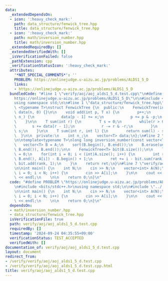 ```yaml
---
data:
  _extendedDependsOn:
  - icon: ':heavy_check_mark:'
    path: data_structure/fenwick_tree.hpp
    title: data_structure/fenwick_tree.hpp
  - icon: ':heavy_check_mark:'
    path: math/inversion_number.hpp
    title: math/inversion_number.hpp
  _extendedRequiredBy: []
  _extendedVerifiedWith: []
  _isVerificationFailed: false
  _pathExtension: cpp
  _verificationStatusIcon: ':heavy_check_mark:'
  attributes:
    '*NOT_SPECIAL_COMMENTS*': ''
    PROBLEM: https://onlinejudge.u-aizu.ac.jp/problems/ALDS1_5_D
    links:
    - https://onlinejudge.u-aizu.ac.jp/problems/ALDS1_5_D
  bundledCode: "#line 1 \"verify/aoj/aoj_alds1_5_d.test.cpp\"\n#define PROBLEM \"\
    https://onlinejudge.u-aizu.ac.jp/problems/ALDS1_5_D\"\n\n#include <bits/stdc++.h>\n\
    using namespace std;\n\n#line 1 \"data_structure/fenwick_tree.hpp\"\ntemplate\
    \ <typename T>\nstruct FenwickTree {\n  public:\n    FenwickTree(int n) : n_(n),\
    \ data(n, 0) {}\n\n    void add(int p, T x) {\n        p++;\n        while(p <=\
    \ n_) {\n            data[p - 1] += x;\n            p += p & -p;\n        }\n\
    \    }\n\n    T sum(int r) {\n        T s = 0;\n        while(r > 0) {\n     \
    \       s += data[r - 1];\n            r -= r & -r;\n        }\n        return\
    \ s;\n    }\n\n    T sum(int r, int l) {\n        return sum(l) - sum(r);\n  \
    \  }\n\n  private:\n    int n_;\n    vector<T> data;\n};\n#line 2 \"math/inversion_number.hpp\"\
    \n\ntemplate<typename T>\nlong long inversion_number(const vector<T>& A) {\n \
    \   vector<T> B = A;\n    sort(B.begin(), B.end());\n    B.erase(unique(B.begin(),\
    \ B.end()), B.end());\n\n    FenwickTree<T> bit(B.size());\n\n    long long ret\
    \ = 0;\n    for(int i = 0; i < (int)A.size(); i++) {\n        int rank = lower_bound(B.begin(),\
    \ B.end(), A[i]) - B.begin() + 1;\n        ret += i - bit.sum(rank);\n       \
    \ bit.add(rank, 1);\n    }\n    return ret;\n}\n#line 7 \"verify/aoj/aoj_alds1_5_d.test.cpp\"\
    \n\nint main() {\n    int N;\n    cin >> N;\n    vector<int> A(N);\n    for(int\
    \ i = 0; i < N; i++) {\n        cin >> A[i];\n    }\n\n    cout << inversion_number<int>(A)\
    \ << endl;\n    \n\n    return 0;\n}\n"
  code: "#define PROBLEM \"https://onlinejudge.u-aizu.ac.jp/problems/ALDS1_5_D\"\n\
    \n#include <bits/stdc++.h>\nusing namespace std;\n\n#include \"../../math/inversion_number.hpp\"\
    \n\nint main() {\n    int N;\n    cin >> N;\n    vector<int> A(N);\n    for(int\
    \ i = 0; i < N; i++) {\n        cin >> A[i];\n    }\n\n    cout << inversion_number<int>(A)\
    \ << endl;\n    \n\n    return 0;\n}\n"
  dependsOn:
  - math/inversion_number.hpp
  - data_structure/fenwick_tree.hpp
  isVerificationFile: true
  path: verify/aoj/aoj_alds1_5_d.test.cpp
  requiredBy: []
  timestamp: '2024-09-24 04:35:55+09:00'
  verificationStatus: TEST_ACCEPTED
  verifiedWith: []
documentation_of: verify/aoj/aoj_alds1_5_d.test.cpp
layout: document
redirect_from:
- /verify/verify/aoj/aoj_alds1_5_d.test.cpp
- /verify/verify/aoj/aoj_alds1_5_d.test.cpp.html
title: verify/aoj/aoj_alds1_5_d.test.cpp
---
```

